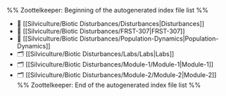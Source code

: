 %% Zoottelkeeper: Beginning of the autogenerated index file list  %%
- 📄 [[Silviculture/Biotic Disturbances/Disturbances|Disturbances]]
- 📄 [[Silviculture/Biotic Disturbances/FRST-307|FRST-307]]
- 📄 [[Silviculture/Biotic Disturbances/Population-Dynamics|Population-Dynamics]]
- 🗂️ [[Silviculture/Biotic Disturbances/Labs/Labs|Labs]]
- 🗂️ [[Silviculture/Biotic Disturbances/Module-1/Module-1|Module-1]]
- 🗂️ [[Silviculture/Biotic Disturbances/Module-2/Module-2|Module-2]]
%% Zoottelkeeper: End of the autogenerated index file list  %%
